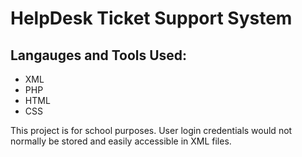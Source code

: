 # HelpDesk Ticket Support System

## Langauges and Tools Used:

- XML
- PHP
- HTML
- CSS

This project is for school purposes. User login credentials would not normally be stored and easily accessible in XML files.
